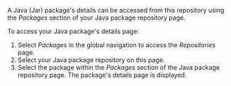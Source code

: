 A Java (Jar) package's details can be accessed from this repository using the _Packages_ section of your Java package repository page.

To access your Java package's details page:

1. Select _Packages_ in the global navigation to access the _Repositories_ page.
1. Select your Java package repository on this page.
1. Select the package within the _Packages_ section of the Java package repository page. The package's details page is displayed.
